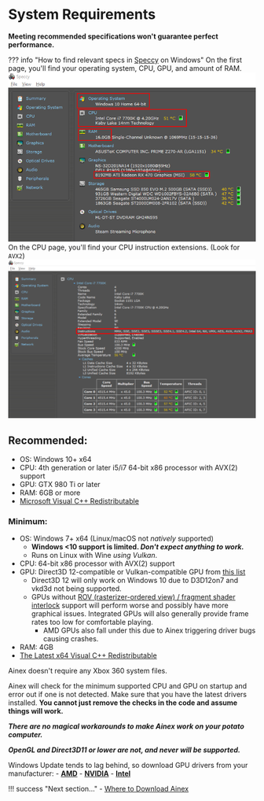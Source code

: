 # System Requirements

**Meeting recommended specifications won't guarantee perfect performance.**

??? info "How to find relevant specs in [Speccy](https://www.ccleaner.com/speccy) on Windows"
    On the first page, you'll find your operating system, CPU, GPU, and amount of RAM.
    ![Use Speccy to find OS, CPU, RAM, and GPU](images/speccy_1.png)
    On the CPU page, you'll find your CPU instruction extensions. (Look for `AVX2`)
    ![Use Speccy to find CPU extension support](images/speccy_2.png)

<!--- TODO(halotroop2288)
??? info "How to find relevant specs on Linux"
    1.    Enter [this command](https://www.howtoforge.com/linux-lscpu-command/) on the command line to see information about your CPU:
        ```sh
        lscpu
        ```
        You're looking for the Model name, and `avx2` under Flags.
    2.    Enter [this command](https://www.tutorialspoint.com/unix_commands/lspci.htm) to see information about your gpu.
        ```sh
        lspci
        ```
        The first line should say the name of your graphics device.
--->

## Recommended:

* OS: Windows 10+ x64
* CPU: 4th generation or later i5/i7 64-bit x86 processor with AVX(2) support
* GPU: GTX 980 Ti or later
* RAM: 6GB or more
* [Microsoft Visual C++ Redistributable](https://aka.ms/vs/16/release/vc_redist.x64.exe)

### Minimum:

* OS: Windows 7+ x64 (Linux/macOS not *natively* supported)
  * **Windows <10 support is limited. *Don't expect anything to work.***
  * Runs on Linux with Wine *using Vulkan*.
* CPU: 64-bit x86 processor with AVX(2) support
* GPU: Direct3D 12-compatible or Vulkan-compatible GPU from [this list](https://vulkan.gpuinfo.org/)
  * Direct3D 12 will only work on Windows 10 due to D3D12on7 and vkd3d not being supported.
  * GPUs without [ROV (rasterizer-ordered view) / fragment shader interlock](FAQ#what-is-rov) support will perform worse and possibly have more graphical issues. Integrated GPUs will also generally provide frame rates too low for comfortable playing.
    * AMD GPUs also fall under this due to Ainex triggering driver bugs causing crashes.
* RAM: 4GB
* [The Latest x64 Visual C++ Redistributable](https://support.microsoft.com/en-us/help/2977003/the-latest-supported-visual-c-downloads)

Ainex doesn't require any Xbox 360 system files.

Ainex will check for the minimum supported CPU and GPU on startup and error out
if one is not detected. Make sure that you have the latest drivers installed. **You cannot just remove the checks in the code and assume things will work.**

***There are no magical workarounds to make Ainex work on your potato computer.***

***OpenGL and Direct3D11 or lower are not, and never will be supported.***

Windows Update tends to lag behind, so download GPU drivers from your manufacturer:
    - **[AMD](https://www.amd.com/en/support)**
    - **[NVIDIA](https://www.nvidia.com/Download/index.aspx)**
    - **[Intel](https://downloadcenter.intel.com/product/80939/Graphics-Drivers)**

!!! success "Next section..."
    - [Where to Download Ainex](download.md)
